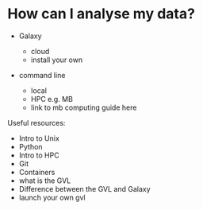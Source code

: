 # How can I analyse my data?

 - Galaxy
    - cloud
    - install your own

 - command line
   - local
   - HPC e.g. MB 
    - link to mb computing guide here 
    




Useful resources:

- Intro to Unix
- Python
- Intro to HPC
- Git
- Containers
- what is the GVL
- Difference between the GVL and Galaxy
- launch your own gvl

